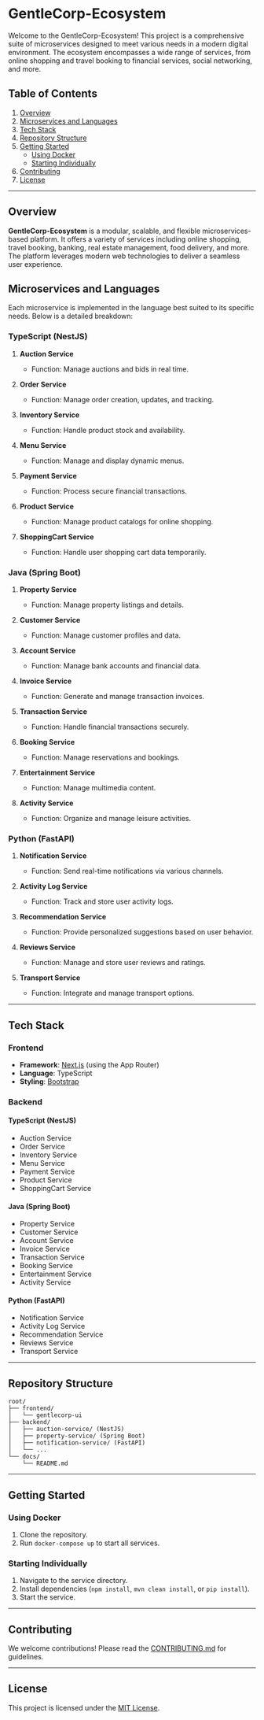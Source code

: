 # GentleCorp-Ecosystem

Welcome to the GentleCorp-Ecosystem! This project is a comprehensive suite of microservices designed to meet various needs in a modern digital environment. The ecosystem encompasses a wide range of services, from online shopping and travel booking to financial services, social networking, and more.

## Table of Contents

1. [Overview](#overview)
2. [Microservices and Languages](#microservices-and-languages)
3. [Tech Stack](#tech-stack)
4. [Repository Structure](#repository-structure)
5. [Getting Started](#getting-started)
   - [Using Docker](#using-docker)
   - [Starting Individually](#starting-individually)
6. [Contributing](#contributing)
7. [License](#license)

---

## Overview

**GentleCorp-Ecosystem** is a modular, scalable, and flexible microservices-based platform. It offers a variety of services including online shopping, travel booking, banking, real estate management, food delivery, and more. The platform leverages modern web technologies to deliver a seamless user experience.

## Microservices and Languages

Each microservice is implemented in the language best suited to its specific needs. Below is a detailed breakdown:

### TypeScript (NestJS)

1. **Auction Service**
   - Function: Manage auctions and bids in real time.

2. **Order Service**
   - Function: Manage order creation, updates, and tracking.

3. **Inventory Service**
   - Function: Handle product stock and availability.

4. **Menu Service**
   - Function: Manage and display dynamic menus.

5. **Payment Service**
   - Function: Process secure financial transactions.

6. **Product Service**
   - Function: Manage product catalogs for online shopping.

7. **ShoppingCart Service**
   - Function: Handle user shopping cart data temporarily.

### Java (Spring Boot)

1. **Property Service**
   - Function: Manage property listings and details.

2. **Customer Service**
   - Function: Manage customer profiles and data.

3. **Account Service**
   - Function: Manage bank accounts and financial data.

4. **Invoice Service**
   - Function: Generate and manage transaction invoices.

5. **Transaction Service**
   - Function: Handle financial transactions securely.

6. **Booking Service**
   - Function: Manage reservations and bookings.

7. **Entertainment Service**
   - Function: Manage multimedia content.

8. **Activity Service**
   - Function: Organize and manage leisure activities.

### Python (FastAPI)

1. **Notification Service**
   - Function: Send real-time notifications via various channels.

2. **Activity Log Service**
   - Function: Track and store user activity logs.

3. **Recommendation Service**
   - Function: Provide personalized suggestions based on user behavior.

4. **Reviews Service**
   - Function: Manage and store user reviews and ratings.

5. **Transport Service**
   - Function: Integrate and manage transport options.

---

## Tech Stack

### Frontend

- **Framework**: [Next.js](https://nextjs.org/) (using the App Router)
- **Language**: TypeScript
- **Styling**: [Bootstrap](https://getbootstrap.com/)

### Backend

#### TypeScript (NestJS)
- Auction Service
- Order Service
- Inventory Service
- Menu Service
- Payment Service
- Product Service
- ShoppingCart Service

#### Java (Spring Boot)
- Property Service
- Customer Service
- Account Service
- Invoice Service
- Transaction Service
- Booking Service
- Entertainment Service
- Activity Service

#### Python (FastAPI)
- Notification Service
- Activity Log Service
- Recommendation Service
- Reviews Service
- Transport Service

---

## Repository Structure

```
root/
├── frontend/
│   └── gentlecorp-ui
├── backend/
│   ├── auction-service/ (NestJS)
│   ├── property-service/ (Spring Boot)
│   ├── notification-service/ (FastAPI)
│   └── ...
└── docs/
    └── README.md
```

---

## Getting Started

### Using Docker

1. Clone the repository.
2. Run `docker-compose up` to start all services.

### Starting Individually

1. Navigate to the service directory.
2. Install dependencies (`npm install`, `mvn clean install`, or `pip install`).
3. Start the service.

---

## Contributing

We welcome contributions! Please read the [CONTRIBUTING.md](CONTRIBUTING.md) for guidelines.

---

## License

This project is licensed under the [MIT License](LICENSE).
